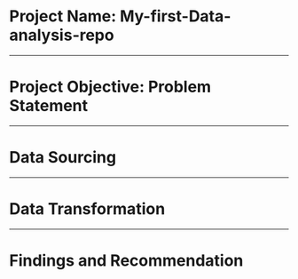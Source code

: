 # Project Name: My-first-Data-analysis-repo

----
# Project Objective: Problem Statement 


----
# Data Sourcing 


----
# Data Transformation 


----
# Findings and Recommendation
